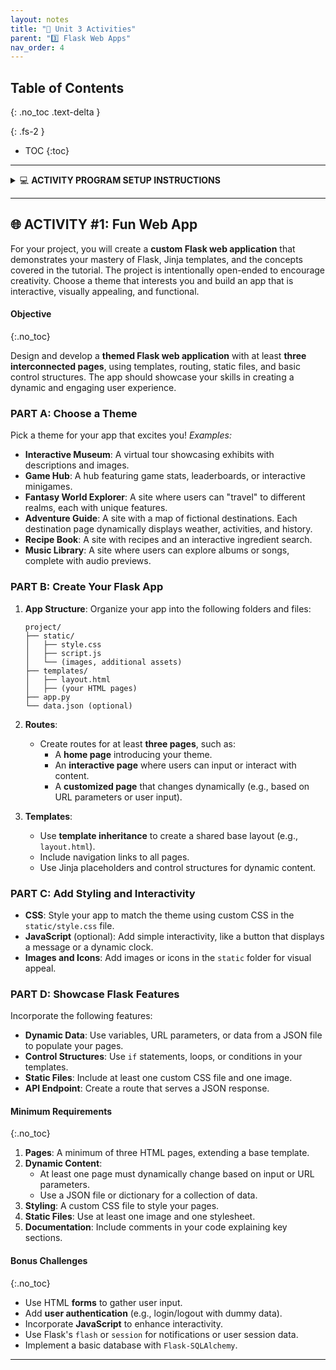 ```yaml
---
layout: notes
title: "🎯 Unit 3 Activities" 
parent: "3️⃣ Flask Web Apps"
nav_order: 4
---
```


## Table of Contents
{: .no_toc .text-delta }

{: .fs-2 }
- TOC
{:toc}

---

<html>
  <details>
    <summary>💻 <strong class="text-green-200">ACTIVITY PROGRAM SETUP INSTRUCTIONS</strong></summary>
    
<div class="setup" markdown="block">

1. Go to the public template **repository** for our class: [BWL-CS Python Template](https://github.com/BWL-CS/python-template)
2. Click the <button type="button" name="button" class="btn btn-green">Use this template</button> button above the list of files then select `Create a new repository`
3. Specify the **repository name**: `CS3-Unit3-Activity#`
    > Replace `#` with the specific _activity number_.
4. Click <button type="button" name="button" class="btn btn-green">Create repository</button>
    > Now you have **your own personal copy** of this starter code that you can always access under the `Your repositories` section of GitHub! 📂
5. Now on your repository, click <button type="button" name="button" class="btn btn-green"> < > Code </button> and select the `Codespaces` tab
6. Click `Create Codespace on main` and wait for the environment to load, _then you're ready to code_!

</div>

<br>

<div class="warn" markdown="block">

🛑 When class ends, don't forget to **SAVE YOUR WORK**! **Codespaces** are TEMPORARY editing environments, so you need to COMMIT changes properly in order to update the main **repository** for your program. 

_There are multiple steps to saving in GitHub Codespaces:_

1. Navigate to the `Source Control` menu on the _LEFT_ sidebar
2. Click the <button type="button" name="button" class="btn btn-green">commit changes</button> button on the _LEFT_ menu
3. Type a brief **commit message** at the top of the file that opens, for example: `updated main.py`
4. Click the small `✔️` **checkmark** in the _TOP RIGHT_ corner
5. Click the <button type="button" name="button" class="btn btn-green">sync changes</button> button on the _LEFT_ menu
6. _Finally you can close your Codespace!_

</div>

  </details>
</html>

---

## 🌐 ACTIVITY #1: Fun Web App

For your project, you will create a **custom Flask web application** that demonstrates your mastery of Flask, Jinja templates, and the concepts covered in the tutorial. The project is intentionally open-ended to encourage creativity. Choose a theme that interests you and build an app that is interactive, visually appealing, and functional.

#### Objective
{:.no_toc}

Design and develop a **themed Flask web application** with at least **three interconnected pages**, using templates, routing, static files, and basic control structures. The app should showcase your skills in creating a dynamic and engaging user experience.

### PART A: Choose a Theme
Pick a theme for your app that excites you! _Examples:_
- **Interactive Museum**: A virtual tour showcasing exhibits with descriptions and images.
- **Game Hub**: A hub featuring game stats, leaderboards, or interactive minigames.
- **Fantasy World Explorer**: A site where users can "travel" to different realms, each with unique features.
- **Adventure Guide**: A site with a map of fictional destinations. Each destination page dynamically displays weather, activities, and history.
- **Recipe Book**: A site with recipes and an interactive ingredient search.
- **Music Library**: A site where users can explore albums or songs, complete with audio previews.

### PART B: Create Your Flask App
1. **App Structure**: Organize your app into the following folders and files:
    ```
    project/
    ├── static/
    │   ├── style.css
    │   ├── script.js
    │   └── (images, additional assets)
    ├── templates/
    │   ├── layout.html
    │   ├── (your HTML pages)
    ├── app.py
    └── data.json (optional)
    ```

2. **Routes**:
   - Create routes for at least **three pages**, such as:
     - A **home page** introducing your theme.
     - An **interactive page** where users can input or interact with content.
     - A **customized page** that changes dynamically (e.g., based on URL parameters or user input).

3. **Templates**:
   - Use **template inheritance** to create a shared base layout (e.g., `layout.html`).
   - Include navigation links to all pages.
   - Use Jinja placeholders and control structures for dynamic content.

### PART C: Add Styling and Interactivity
- **CSS**: Style your app to match the theme using custom CSS in the `static/style.css` file.
- **JavaScript** (optional): Add simple interactivity, like a button that displays a message or a dynamic clock.
- **Images and Icons**: Add images or icons in the `static` folder for visual appeal.

### PART D: Showcase Flask Features
Incorporate the following features:
- **Dynamic Data**: Use variables, URL parameters, or data from a JSON file to populate your pages.
- **Control Structures**: Use `if` statements, loops, or conditions in your templates.
- **Static Files**: Include at least one custom CSS file and one image.
- **API Endpoint**: Create a route that serves a JSON response.

#### Minimum Requirements
{:.no_toc}

1. **Pages**: A minimum of three HTML pages, extending a base template.
2. **Dynamic Content**:
   - At least one page must dynamically change based on input or URL parameters.
   - Use a JSON file or dictionary for a collection of data.
3. **Styling**: A custom CSS file to style your pages.
5. **Static Files**: Use at least one image and one stylesheet.
6. **Documentation**: Include comments in your code explaining key sections.

#### Bonus Challenges
{:.no_toc}

- Use HTML **forms** to gather user input. 
- Add **user authentication** (e.g., login/logout with dummy data).
- Incorporate **JavaScript** to enhance interactivity.
- Use Flask's `flash` or `session` for notifications or user session data.
- Implement a basic database with `Flask-SQLAlchemy`.

--- 
